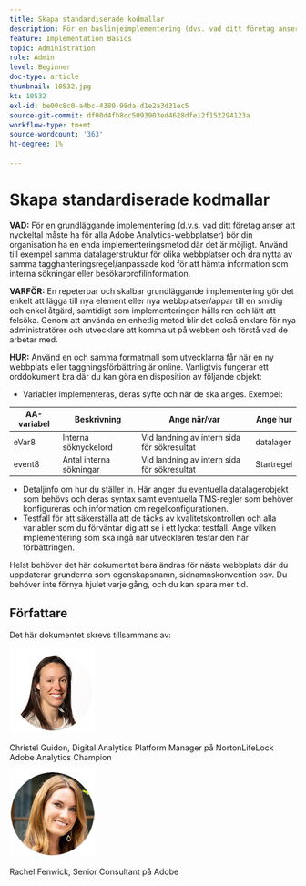 ```yaml
---
title: Skapa standardiserade kodmallar
description: För en baslinjeimplementering (dvs. vad ditt företag anser att nyckeltal måste ha för alla Adobe Analytics-webbplatser) bör din organisation ha en enda implementeringsmetod där det är möjligt.
feature: Implementation Basics
topic: Administration
role: Admin
level: Beginner
doc-type: article
thumbnail: 10532.jpg
kt: 10532
exl-id: be00c8c0-a4bc-4380-98da-d1e2a3d31ec5
source-git-commit: df00d4fb8cc5093903ed4628dfe12f152294123a
workflow-type: tm+mt
source-wordcount: '363'
ht-degree: 1%

---
```


# Skapa standardiserade kodmallar

**VAD:** För en grundläggande implementering (d.v.s. vad ditt företag anser att nyckeltal måste ha för alla Adobe Analytics-webbplatser) bör din organisation ha en enda implementeringsmetod där det är möjligt. Använd till exempel samma datalagerstruktur för olika webbplatser och dra nytta av samma tagghanteringsregel/anpassade kod för att hämta information som interna sökningar eller besökarprofilinformation.

**VARFÖR:** En repeterbar och skalbar grundläggande implementering gör det enkelt att lägga till nya element eller nya webbplatser/appar till en smidig och enkel åtgärd, samtidigt som implementeringen hålls ren och lätt att felsöka. Genom att använda en enhetlig metod blir det också enklare för nya administratörer och utvecklare att komma ut på webben och förstå vad de arbetar med.

**HUR:** Använd en och samma formatmall som utvecklarna får när en ny webbplats eller taggningsförbättring är online. Vanligtvis fungerar ett orddokument bra där du kan göra en disposition av följande objekt:

* Variabler implementeras, deras syfte och när de ska anges. Exempel:

| AA-variabel | Beskrivning | Ange när/var | Ange hur |
|--- |--- |--- |--- |
| eVar8 | Interna söknyckelord | Vid landning av intern sida för sökresultat | datalager |
| event8 | Antal interna sökningar | Vid landning av intern sida för sökresultat | Startregel |

* Detaljinfo om hur du ställer in. Här anger du eventuella datalagerobjekt som behövs och deras syntax samt eventuella TMS-regler som behöver konfigureras och information om regelkonfigurationen.
* Testfall för att säkerställa att de täcks av kvalitetskontrollen och alla variabler som du förväntar dig att se i ett lyckat testfall. Ange vilken implementering som ska ingå när utvecklaren testar den här förbättringen.

Helst behöver det här dokumentet bara ändras för nästa webbplats där du uppdaterar grunderna som egenskapsnamn, sidnamnskonvention osv. Du behöver inte förnya hjulet varje gång, och du kan spara mer tid.

## Författare

Det här dokumentet skrevs tillsammans av:

![Christel Guidon](assets/Christel-Headshot-150.png)

Christel Guidon, Digital Analytics Platform Manager på NortonLifeLock Adobe Analytics Champion

![Rachel Fenwick](assets/Rachel-Fenwick-150.png)

Rachel Fenwick, Senior Consultant på Adobe
